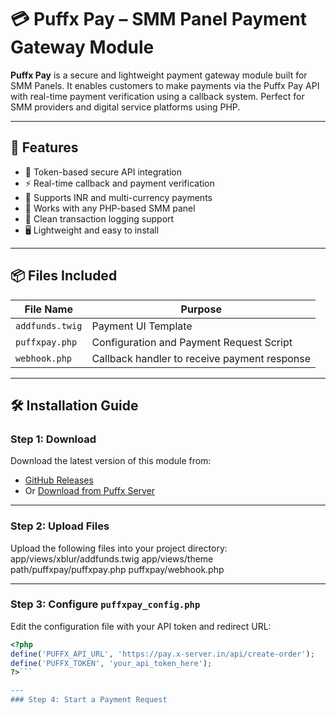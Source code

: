# 💳 Puffx Pay – SMM Panel Payment Gateway Module

**Puffx Pay** is a secure and lightweight payment gateway module built for SMM Panels. It enables customers to make payments via the Puffx Pay API with real-time payment verification using a callback system. Perfect for SMM providers and digital service platforms using PHP.

---

## 🚀 Features

- 🔐 Token-based secure API integration  
- ⚡ Real-time callback and payment verification  
- 💸 Supports INR and multi-currency payments  
- 🧩 Works with any PHP-based SMM panel  
- 🧾 Clean transaction logging support  
- 🖥️ Lightweight and easy to install  

---

## 📦 Files Included

| File Name             | Purpose                                       |
|-----------------------|-----------------------------------------------|
| `addfunds.twig`       | Payment UI Template                           |
| `puffxpay.php`        | Configuration and Payment Request Script      |
| `webhook.php`         | Callback handler to receive payment response  |

---

## 🛠️ Installation Guide

### Step 1: Download

Download the latest version of this module from:

- [GitHub Releases](https://github.com/puffxhost/Puffx-Pay-SMM-Panel-Module)  
- Or [Download from Puffx Server](https://api.puffxhost.com/module/Puffx%20Pay%20SMM.zip)

---

### Step 2: Upload Files

Upload the following files into your project directory:
app/views/xblur/addfunds.twig
app/views/theme path/puffxpay/puffxpay.php
puffxpay/webhook.php

---

### Step 3: Configure `puffxpay_config.php`

Edit the configuration file with your API token and redirect URL:

```php
<?php
define('PUFFX_API_URL', 'https://pay.x-server.in/api/create-order');
define('PUFFX_TOKEN', 'your_api_token_here');
?>```

---
### Step 4: Start a Payment Request

